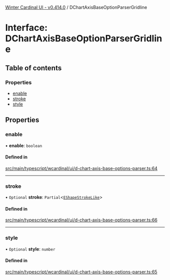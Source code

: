 [Winter Cardinal UI - v0.414.0](../index.md) / DChartAxisBaseOptionParserGridline

# Interface: DChartAxisBaseOptionParserGridline

## Table of contents

### Properties

- [enable](DChartAxisBaseOptionParserGridline.md#enable)
- [stroke](DChartAxisBaseOptionParserGridline.md#stroke)
- [style](DChartAxisBaseOptionParserGridline.md#style)

## Properties

### enable

• **enable**: `boolean`

#### Defined in

[src/main/typescript/wcardinal/ui/d-chart-axis-base-options-parser.ts:64](https://github.com/winter-cardinal/winter-cardinal-ui/blob/v0.414.0/src/main/typescript/wcardinal/ui/d-chart-axis-base-options-parser.ts#L64)

___

### stroke

• `Optional` **stroke**: `Partial`\<[`EShapeStrokeLike`](EShapeStrokeLike.md)\>

#### Defined in

[src/main/typescript/wcardinal/ui/d-chart-axis-base-options-parser.ts:66](https://github.com/winter-cardinal/winter-cardinal-ui/blob/v0.414.0/src/main/typescript/wcardinal/ui/d-chart-axis-base-options-parser.ts#L66)

___

### style

• `Optional` **style**: `number`

#### Defined in

[src/main/typescript/wcardinal/ui/d-chart-axis-base-options-parser.ts:65](https://github.com/winter-cardinal/winter-cardinal-ui/blob/v0.414.0/src/main/typescript/wcardinal/ui/d-chart-axis-base-options-parser.ts#L65)
